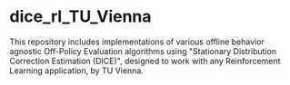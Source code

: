 # dice_rl_TU_Vienna
This repository includes implementations of various offline behavior agnostic Off-Policy Evaluation algorithms using "Stationary Distribution Correction Estimation (DICE)", designed to work with any Reinforcement Learning application, by TU Vienna.
